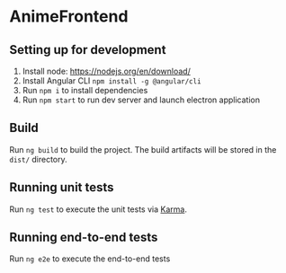 # AnimeFrontend

## Setting up for development
1. Install node: https://nodejs.org/en/download/
2. Install Angular CLI `npm install -g @angular/cli`
3. Run `npm i` to install dependencies
4. Run `npm start` to run dev server and launch electron application


## Build

Run `ng build` to build the project. The build artifacts will be stored in the `dist/` directory.

## Running unit tests

Run `ng test` to execute the unit tests via [Karma](https://karma-runner.github.io).

## Running end-to-end tests

Run `ng e2e` to execute the end-to-end tests 
